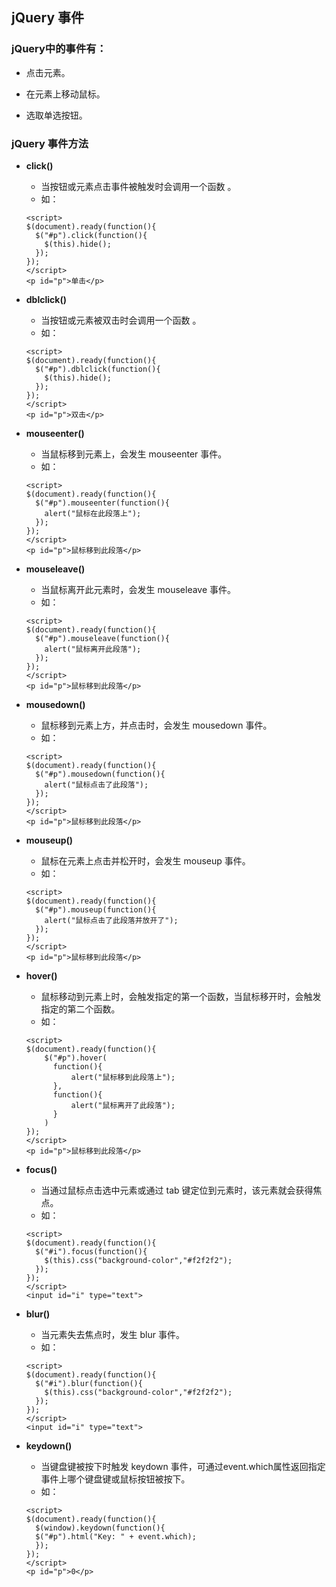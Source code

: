 ## jQuery 事件

### jQuery中的事件有：

- 点击元素。

- 在元素上移动鼠标。

- 选取单选按钮。

### jQuery 事件方法

- **click()**

  - 当按钮或元素点击事件被触发时会调用一个函数 。
  - 如：

  ```
  <script>
  $(document).ready(function(){
    $("#p").click(function(){
      $(this).hide();
    });
  });
  </script>
  <p id="p">单击</p>
  ```

- **dblclick()**

  - 当按钮或元素被双击时会调用一个函数 。
  - 如：

  ```
  <script>
  $(document).ready(function(){
    $("#p").dblclick(function(){
      $(this).hide();
    });
  });
  </script>
  <p id="p">双击</p>
  ```

- **mouseenter()**

  - 当鼠标移到元素上，会发生 mouseenter 事件。 
  - 如：

  ```
  <script>
  $(document).ready(function(){
    $("#p").mouseenter(function(){
      alert("鼠标在此段落上");
    });
  });
  </script>
  <p id="p">鼠标移到此段落</p>
  ```

- **mouseleave()**

  - 当鼠标离开此元素时，会发生 mouseleave 事件。 
  - 如：

  ```
  <script>
  $(document).ready(function(){
    $("#p").mouseleave(function(){
      alert("鼠标离开此段落");
    });
  });
  </script>
  <p id="p">鼠标移到此段落</p>
  ```

- **mousedown()**

  - 鼠标移到元素上方，并点击时，会发生 mousedown 事件。 
  - 如：

  ```
  <script>
  $(document).ready(function(){
    $("#p").mousedown(function(){
      alert("鼠标点击了此段落");
    });
  });
  </script>
  <p id="p">鼠标移到此段落</p>
  ```

- **mouseup()**

  - 鼠标在元素上点击并松开时，会发生 mouseup 事件。 
  - 如：

  ```
  <script>
  $(document).ready(function(){
    $("#p").mouseup(function(){
      alert("鼠标点击了此段落并放开了");
    });
  });
  </script>
  <p id="p">鼠标移到此段落</p>
  ```

- **hover()**

  - 鼠标移动到元素上时，会触发指定的第一个函数，当鼠标移开时，会触发指定的第二个函数。
  - 如： 

  ```
  <script>
  $(document).ready(function(){
      $("#p").hover(
  		function(){
  			alert("鼠标移到此段落上");
  		},
  		function(){
  			alert("鼠标离开了此段落");
  		}
      )
  });
  </script>
  <p id="p">鼠标移到此段落</p>
  ```

- **focus()**

  - 当通过鼠标点击选中元素或通过 tab 键定位到元素时，该元素就会获得焦点。 
  - 如：

  ```
  <script>
  $(document).ready(function(){
    $("#i").focus(function(){
      $(this).css("background-color","#f2f2f2");
    });
  });
  </script>
  <input id="i" type="text">
  ```

- **blur()**

  - 当元素失去焦点时，发生 blur 事件。 
  - 如：

  ```
  <script>
  $(document).ready(function(){
    $("#i").blur(function(){
      $(this).css("background-color","#f2f2f2");
    });
  });
  </script>
  <input id="i" type="text">
  ```

- **keydown()**

  - 当键盘键被按下时触发 keydown 事件，可通过event.which属性返回指定事件上哪个键盘键或鼠标按钮被按下。 
  - 如：

  ```
  <script>
  $(document).ready(function(){
    $(window).keydown(function(){
  	$("#p").html("Key: " + event.which);
    });
  });
  </script>
  <p id="p">0</p>
  ```

  